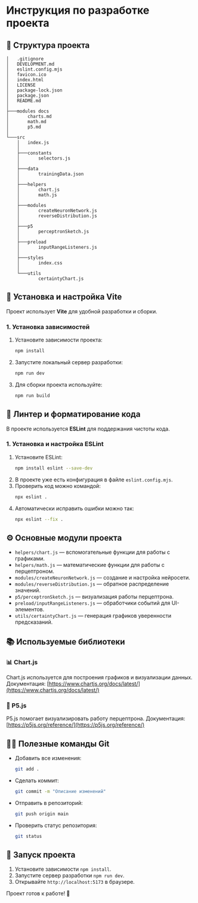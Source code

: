 # Инструкция по разработке проекта

## 🌳 Структура проекта

```
│   .gitignore
│   DEVELOPMENT.md
│   eslint.config.mjs
│   favicon.ico
│   index.html
│   LICENSE
│   package-lock.json
│   package.json
│   README.md
│
├───modules docs
│       charts.md
│       math.md
│       p5.md
│
└───src
    │   index.js
    │
    ├───constants
    │       selectors.js
    │
    ├───data
    │       trainingData.json
    │
    ├───helpers
    │       chart.js
    │       math.js
    │
    ├───modules
    │       createNeuronNetwork.js
    │       reverseDistribution.js
    │
    ├───p5
    │       perceptronSketch.js
    │
    ├───preload
    │       inputRangeListeners.js
    │
    ├───styles
    │       index.css
    │
    └───utils
            certaintyChart.js
```

## 📌 Установка и настройка Vite

Проект использует **Vite** для удобной разработки и сборки.

### 1. Установка зависимостей

1. Установите зависимости проекта:
   ```bash
   npm install
   ```
2. Запустите локальный сервер разработки:
   ```bash
   npm run dev
   ```
3. Для сборки проекта используйте:
   ```bash
   npm run build
   ```

## 📌 Линтер и форматирование кода

В проекте используется **ESLint** для поддержания чистоты кода.

### 1. Установка и настройка ESLint

1. Установите ESLint:
   ```bash
   npm install eslint --save-dev
   ```
2. В проекте уже есть конфигурация в файле `eslint.config.mjs`.
3. Проверить код можно командой:
   ```bash
   npx eslint .
   ```
4. Автоматически исправить ошибки можно так:
   ```bash
   npx eslint --fix .
   ```

## ⚙️ Основные модули проекта

- `helpers/chart.js` — вспомогательные функции для работы с графиками.
- `helpers/math.js` — математические функции для работы с перцептроном.
- `modules/createNeuronNetwork.js` — создание и настройка нейросети.
- `modules/reverseDistribution.js` — обратное распределение значений.
- `p5/perceptronSketch.js` — визуализация работы перцептрона.
- `preload/inputRangeListeners.js` — обработчики событий для UI-элементов.
- `utils/certaintyChart.js` — генерация графиков уверенности предсказаний.

## 📚 Используемые библиотеки

### 📊 Chart.js
Chart.js используется для построения графиков и визуализации данных.
Документация: [https://www.chartjs.org/docs/latest/](https://www.chartjs.org/docs/latest/)

### 🎨 P5.js
P5.js помогает визуализировать работу перцептрона.
Документация: [https://p5js.org/reference/](https://p5js.org/reference/)

## 🧑‍💻 Полезные команды Git

- Добавить все изменения:
  ```bash
  git add .
  ```
- Сделать коммит:
  ```bash
  git commit -m "Описание изменений"
  ```
- Отправить в репозиторий:
  ```bash
  git push origin main
  ```
- Проверить статус репозитория:
  ```bash
  git status
  ```

## 🚀 Запуск проекта

1. Установите зависимости `npm install`.
2. Запустите сервер разработки `npm run dev`.
3. Открывайте `http://localhost:5173` в браузере.

Проект готов к работе! 🎯

